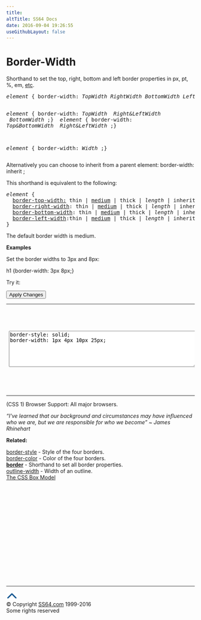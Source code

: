 ```yaml
---
title:
altTitle: SS64 Docs
date: 2016-09-04 19:26:55
useGithubLayout: false
---
```

<!-- #BeginLibraryItem "/Library/head_css.lbi" --><!-- #EndLibraryItem --><h1>Border-Width</h1>
<p>Shorthand to set the top, right, bottom and left border properties in <span class="code">px, pt, %, em,</span> <a href="syntax-units.html">etc</a>.</p>
<pre><i>element</i> { border-width: <i>TopWidth RightWidth BottomWidth LeftWidth </i>;}

<i>element</i> { border-width: <i>TopWidth &nbsp;Right&amp;LeftWidth &nbsp;BottomWidth </i>;}
<i>
element</i> { border-width: <i>Top&amp;BottomWidth &nbsp;Right&amp;LeftWidth </i>;}

<i>element</i> { border-width: <i>Width </i>;}</pre>
<p>Alternatively you can choose to inherit from a parent element:<span class="code"> border-width: inherit ;</span></p>
<p>This shorthand is equivalent to the following:<br>
</p>
<pre><i>element</i> {
  <a href="border-top-width.html">border-top-width:</a> thin | <u>medium</u> | thick | <i>length</i> | inherit ;
  <a href="border-right-width.html">border-right-width</a>: thin | <u>medium</u> | thick | <i>length</i> | inherit ;
  <a href="border-bottom-width.html">border-bottom-width</a>: thin | <u>medium</u> | thick | <i>length</i> | inherit ;
  <a href="border-left-width.html">border-left-width</a>:thin | <u>medium</u> | thick | <i>length</i> | inherit ;
}</pre>
<p>The default border width is medium.</p>
<p><b>Examples</b></p>
<p>Set the  border widths to 3px and 8px:</p>
<p class="code">h1 {border-width: 3px 8px;}</p>
<p>Try it:</p>
<input type="button" onclick="ApplyStyle()" value="Apply Changes">
<table>
  <tbody><tr>
    <td><textarea name="tryit" id="trycode" cols="60" rows="6" onfocus="this.style.background='#fff';" onblur="this.style.background='#eee';" tabindex="1">border-style: solid;
border-width: 1px 4px 10px 25px;</textarea></td>
    <td><div id="tryresult">This is a sample of text with a CSS border. Each of the 4 borders can be styled together or separately with CSS.</div></td>
  </tr>
</tbody></table>
<p>(CSS 1) Browser Support: All major browsers.</p>
<p><span class="quote"><i>“I've learned that our background and circumstances may have influenced who we are, but we are responsible for who we become” ~ James Rhinehart</i></span></p>
<p><b>Related:</b></p>
<p><a href="border-style.html">border-style</a> - Style of the four borders.<br>
<a href="border-color.html">border-color</a> - Color of the four borders.<br>
<a href="border.html"><b>border</b></a> - Shorthand to set all  border properties.<br>
<a href="outline-width.html">outline-width</a> - Width of an outline.<br>
<a href="syntax-box-model.html">The CSS Box Model</a></p><!-- #BeginLibraryItem "/Library/foot_css.lbi" --><p>
<!-- CSS -->
<ins class="adsbygoogle" style="display:inline-block;width:300px;height:250px" data-ad-client="ca-pub-6140977852749469" data-ad-slot="2739097502"></ins>
<script>
(adsbygoogle = window.adsbygoogle || []).push({});
</script></p>
<hr>
<div id="bl" class="footer"><a href="border-width.html#"><img src="../images/top.png" width="30" height="22" alt="Back to the Top"></a></div>
<div id="br" class="footer, tagline">© Copyright <a href="http://ss64.com/">SS64.com</a> 1999-2016<br>
Some rights reserved</div><!-- #EndLibraryItem -->


